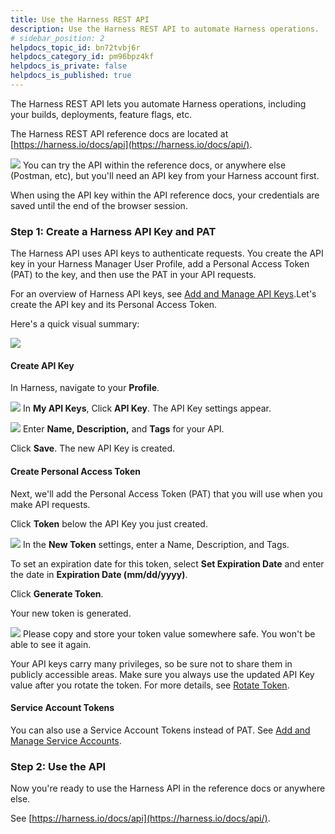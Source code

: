 ```yaml
---
title: Use the Harness REST API
description: Use the Harness REST API to automate Harness operations.
# sidebar_position: 2
helpdocs_topic_id: bn72tvbj6r
helpdocs_category_id: pm96bpz4kf
helpdocs_is_private: false
helpdocs_is_published: true
---
```


The Harness REST API lets you automate Harness operations, including your builds, deployments, feature flags, etc.

The Harness REST API reference docs are located at [https://harness.io/docs/api](https://harness.io/docs/api/).

![](./static/harness-rest-api-reference-08.png)
You can try the API within the reference docs, or anywhere else (Postman, etc), but you'll need an API key from your Harness account first.

When using the API key within the API reference docs, your credentials are saved until the end of the browser session.

### Step 1: Create a Harness API Key and PAT

The Harness API uses API keys to authenticate requests. You create the API key in your Harness Manager User Profile, add a Personal Access Token (PAT) to the key, and then use the PAT in your API requests.

For an overview of Harness API keys, see [Add and Manage API Keys](../3_User-Management/7-add-and-manage-api-keys.md).Let's create the API key and its Personal Access Token.

Here's a quick visual summary:

![](./static/harness-rest-api-reference-09.gif)

#### Create API Key

In Harness, navigate to your **Profile**.

![](./static/harness-rest-api-reference-10.png)
In **My API Keys**, Click **API Key**. The API Key settings appear.

![](./static/harness-rest-api-reference-11.png)
Enter **Name, Description,** and **Tags** for your API.

Click **Save**. The new API Key is created.

#### Create Personal Access Token

Next, we'll add the Personal Access Token (PAT) that you will use when you make API requests.

Click **Token** below the API Key you just created.

![](./static/harness-rest-api-reference-12.png)
In the **New Token** settings, enter a Name, Description, and Tags.

To set an expiration date for this token, select **Set Expiration Date** and enter the date in **Expiration Date (mm/dd/yyyy)**.

Click **Generate Token**.

Your new token is generated.

![](./static/harness-rest-api-reference-13.png)
Please copy and store your token value somewhere safe. You won't be able to see it again.  
  
Your API keys carry many privileges, so be sure not to share them in publicly accessible areas. Make sure you always use the updated API Key value after you rotate the token. For more details, see [Rotate Token](../3_User-Management/7-add-and-manage-api-keys.md#rotate-token).

#### Service Account Tokens

You can also use a Service Account Tokens instead of PAT. See [Add and Manage Service Accounts](../3_User-Management/6-add-and-manage-service-account.md).

### Step 2: Use the API

Now you're ready to use the Harness API in the reference docs or anywhere else.

See [https://harness.io/docs/api](https://harness.io/docs/api/).

